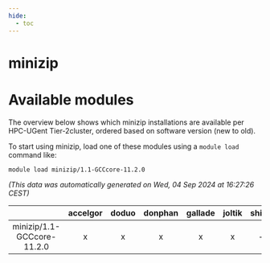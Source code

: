 ```yaml
---
hide:
  - toc
---
```


minizip
=======

# Available modules


The overview below shows which minizip installations are available per HPC-UGent Tier-2cluster, ordered based on software version (new to old).

To start using minizip, load one of these modules using a `module load` command like:

```shell
module load minizip/1.1-GCCcore-11.2.0
```

*(This data was automatically generated on Wed, 04 Sep 2024 at 16:27:26 CEST)*  

| |accelgor|doduo|donphan|gallade|joltik|shinx|skitty|
| :---: | :---: | :---: | :---: | :---: | :---: | :---: | :---: |
|minizip/1.1-GCCcore-11.2.0|x|x|x|x|x|-|x|
